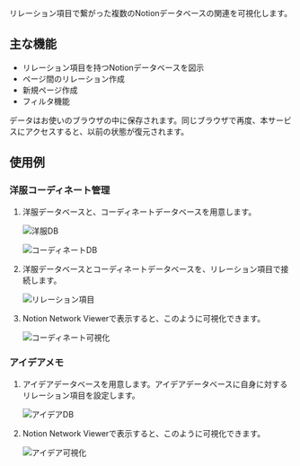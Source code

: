 リレーション項目で繋がった複数のNotionデータベースの関連を可視化します。

## 主な機能

- リレーション項目を持つNotionデータベースを図示
- ページ間のリレーション作成
- 新規ページ作成
- フィルタ機能

データはお使いのブラウザの中に保存されます。同じブラウザで再度、本サービスにアクセスすると、以前の状態が復元されます。

## 使用例

### 洋服コーディネート管理

1. 洋服データベースと、コーディネートデータベースを用意します。
    
    ![洋服DB](/img/clothes-db.png)
    
    ![コーディネートDB](/img/coordinate-db.png)
    
2. 洋服データベースとコーディネートデータベースを、リレーション項目で接続します。
    
    ![リレーション項目](/img/clothes-relation.png)
    
3. Notion Network Viewerで表示すると、このように可視化できます。
    
    ![コーディネート可視化](/img/clothes-nnv.png)
    

### アイデアメモ

1. アイデアデータベースを用意します。アイデアデータベースに自身に対するリレーション項目を設定します。
    
    ![アイデアDB](/img/idea-db.png)
    
2. Notion Network Viewerで表示すると、このように可視化できます。
    
    ![アイデア可視化](/img/idea-nnv.png)